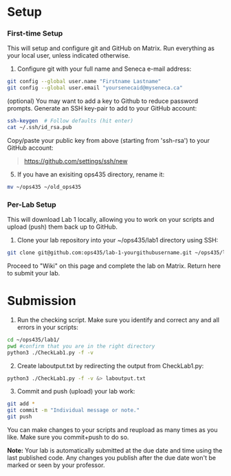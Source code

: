 # Setup
### First-time Setup
This will setup and configure git and GitHub on Matrix. Run everything as your local user, unless indicated otherwise.

1. Configure git with your full name and Seneca e-mail address:
```bash
git config --global user.name "Firstname Lastname"
git config --global user.email "yoursenecaid@myseneca.ca"
```
(optional) You may want to add a key to Github to reduce password prompts. Generate an SSH key-pair to add to your GitHub account:
```bash
ssh-keygen  # Follow defaults (hit enter)
cat ~/.ssh/id_rsa.pub
```
Copy/paste your public key from above (starting from 'ssh-rsa') to your GitHub account:
> https://github.com/settings/ssh/new

5. If you have an exisiting ops435 directory, rename it:
```bash
mv ~/ops435 ~/old_ops435
```
### Per-Lab Setup
This will download Lab 1 locally, allowing you to work on your scripts and upload (push) them back up to GitHub.

1. Clone your lab repository into your ~/ops435/lab1 directory using SSH:
```bash
git clone git@github.com:ops435/lab-1-yourgithubusername.git ~/ops435/lab1/
```
Proceed to "Wiki" on this page and complete the lab on Matrix. Return here to submit your lab.

# Submission
1. Run the checking script. Make sure you identify and correct any and all errors in your scripts:
```bash
cd ~/ops435/lab1/
pwd #confirm that you are in the right directory
python3 ./CheckLab1.py -f -v 
```
2. Create laboutput.txt by redirecting the output from CheckLab1.py:
```bash
python3 ./CheckLab1.py -f -v &> laboutput.txt
```

3. Commit and push (upload) your lab work:
```bash
git add *
git commit -m "Individual message or note."
git push
```

You can make changes to your scripts and reupload as many times as you like. Make sure you commit+push to do so.

**Note:** Your lab is automatically submitted at the due date and time using the last published code. Any changes you publish after the due date won't be marked or seen by your professor.

